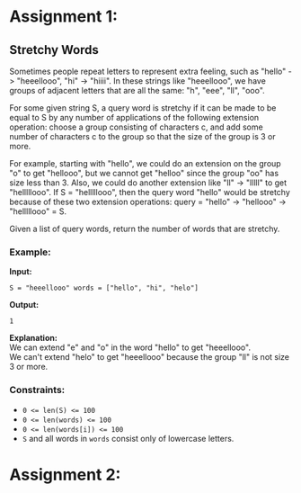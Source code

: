 # Assignment 1:
## Stretchy Words

Sometimes people repeat letters to represent extra feeling, such as "hello" -> "heeellooo", "hi" -> "hiiii". In these strings like "heeellooo", we have groups of adjacent letters that are all the same: "h", "eee", "ll", "ooo".

For some given string S, a query word is stretchy if it can be made to be equal to S by any number of applications of the following extension operation: choose a group consisting of characters c, and add some number of characters c to the group so that the size of the group is 3 or more.

For example, starting with "hello", we could do an extension on the group "o" to get "hellooo", but we cannot get "helloo" since the group "oo" has size less than 3. Also, we could do another extension like "ll" -> "lllll" to get "helllllooo". If S = "helllllooo", then the query word "hello" would be stretchy because of these two extension operations: query = "hello" -> "hellooo" -> "helllllooo" = S.

Given a list of query words, return the number of words that are stretchy.

### Example:
**Input:**
```
S = "heeellooo" words = ["hello", "hi", "helo"]
```
**Output:**
```
1
```
**Explanation:**  
We can extend "e" and "o" in the word "hello" to get "heeellooo".  
We can't extend "helo" to get "heeellooo" because the group "ll" is not size 3 or more.

### Constraints:

- `0 <= len(S) <= 100`
- `0 <= len(words) <= 100`
- `0 <= len(words[i]) <= 100`
- `S` and all words in `words` consist only of lowercase letters.

# Assignment 2:

